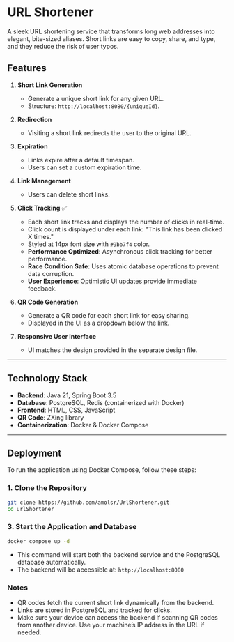 # URL Shortener

A sleek URL shortening service that transforms long web addresses into elegant, bite-sized aliases. Short links are easy to copy, share, and type, and they reduce the risk of user typos.

## Features

1. **Short Link Generation**

   * Generate a unique short link for any given URL.
   * Structure: `http://localhost:8080/{uniqueId}`.

2. **Redirection**

   * Visiting a short link redirects the user to the original URL.

3. **Expiration**

   * Links expire after a default timespan.
   * Users can set a custom expiration time.

4. **Link Management**

   * Users can delete short links.

5. **Click Tracking** ✅

   * Each short link tracks and displays the number of clicks in real-time.
   * Click count is displayed under each link: "This link has been clicked X times."
   * Styled at 14px font size with `#9bb7f4` color.
   * **Performance Optimized**: Asynchronous click tracking for better performance.
   * **Race Condition Safe**: Uses atomic database operations to prevent data corruption.
   * **User Experience**: Optimistic UI updates provide immediate feedback.

6. **QR Code Generation**

   * Generate a QR code for each short link for easy sharing.
   * Displayed in the UI as a dropdown below the link.

7. **Responsive User Interface**

   * UI matches the design provided in the separate design file.

---

## Technology Stack

* **Backend**: Java 21, Spring Boot 3.5
* **Database**: PostgreSQL, Redis (containerized with Docker)
* **Frontend**: HTML, CSS, JavaScript
* **QR Code**: ZXing library
* **Containerization**: Docker & Docker Compose

---

## Deployment

To run the application using Docker Compose, follow these steps:

### 1. Clone the Repository

```bash
git clone https://github.com/amolsr/UrlShortener.git
cd urlShortener
```

### 3. Start the Application and Database

```bash
docker compose up -d
```

* This command will start both the backend service and the PostgreSQL database automatically.
* The backend will be accessible at: `http://localhost:8080`

### Notes

* QR codes fetch the current short link dynamically from the backend.
* Links are stored in PostgreSQL and tracked for clicks.
* Make sure your device can access the backend if scanning QR codes from another device. Use your machine’s IP address in the URL if needed.

